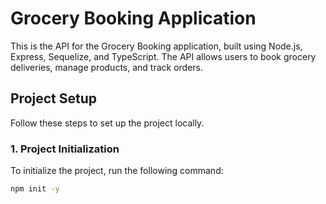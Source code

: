 # Grocery Booking Application

This is the API for the Grocery Booking application, built using Node.js, Express, Sequelize, and TypeScript. The API allows users to book grocery deliveries, manage products, and track orders.

## Project Setup

Follow these steps to set up the project locally.

### 1. Project Initialization

To initialize the project, run the following command:

```bash
npm init -y
